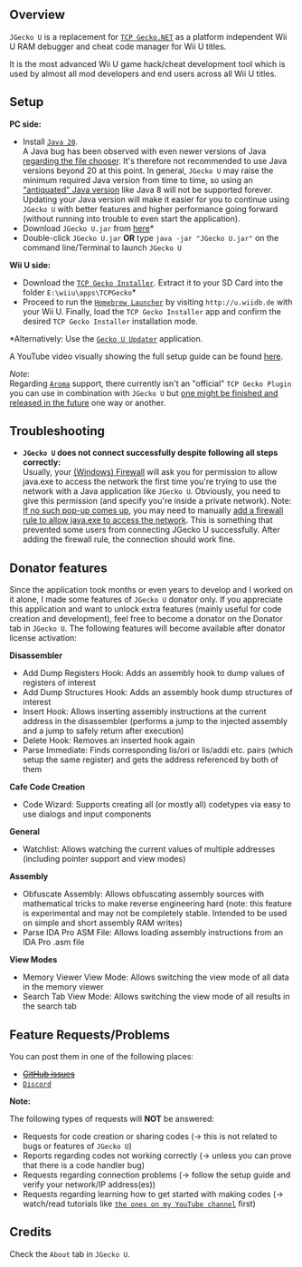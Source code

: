 ## Overview
`JGecko U` is a replacement for [`TCP Gecko.NET`](https://github.com/Chadderz121/tcp-gecko-dotnet) as a platform independent Wii U RAM debugger and cheat code manager for Wii U titles.

It is the most advanced Wii U game hack/cheat development tool which is used by almost all mod developers and end users across all Wii U titles.

## Setup
**PC side:**
* Install [`Java 20`](https://www.oracle.com/java/technologies/javase/jdk20-archive-downloads.html).  
A Java bug has been observed with even newer versions of Java [regarding the file chooser](https://bugs.openjdk.org/browse/JDK-8293862). It's therefore not recommended to use Java versions beyond 20 at this point.
In general, `JGecko U` may raise the minimum required Java version from time to time, so using an ["antiquated" Java version](https://en.wikipedia.org/wiki/Java_version_history) like Java 8 will not be supported forever. Updating your Java version will make it easier for you to continue using `JGecko U` with better features and higher performance going forward (without running into trouble to even start the application).
* Download `JGecko U.jar` from [here](https://github.com/BullyWiiPlaza/JGeckoU/releases)*
* Double-click `JGecko U.jar` **OR** type `java -jar "JGecko U.jar"` on the command line/Terminal to launch `JGecko U`

**Wii U side:**
* Download the [`TCP Gecko Installer`](https://github.com/BullyWiiPlaza/tcpgecko/blob/master/tcpgecko.elf?raw=true). Extract it to your SD Card into the folder `E:\wiiu\apps\TCPGecko`*
* Proceed to run the [`Homebrew Launcher`](https://github.com/dimok789/homebrew_launcher) by visiting `http://u.wiidb.de` with your Wii U. Finally, load the `TCP Gecko Installer` app and confirm the desired `TCP Gecko Installer` installation mode.

*Alternatively: Use the [`Gecko U Updater`](https://github.com/BullyWiiPlaza/Gecko-U-Updater) application.

A YouTube video visually showing the full setup guide can be found [here](https://www.youtube.com/watch?v=Uk7DhEdSfxA).

*Note*:  
Regarding [`Aroma`](https://aroma.foryour.cafe) support, there currently isn't an "official" `TCP Gecko Plugin` you can use in combination with `JGecko U` but [one might be finished and released in the future](https://www.youtube.com/watch?v=7_UlPHriceY) one way or another.

## Troubleshooting

* **`JGecko U` does not connect successfully despite following all steps correctly:**  
Usually, your [(Windows) Firewall](https://en.wikipedia.org/wiki/Windows_Firewall) will ask you for permission to allow java.exe to access the network the first time you're trying to use the network with a Java application like `JGecko U`. Obviously, you need to give this permission (and specify you're inside a private network). Note: [If no such pop-up comes up](https://www.windowsdispatch.com/turn-on-off-windows-defender-firewall-notifications), you may need to manually [add a firewall rule to allow java.exe to access the network](https://pureinfotech.com/allow-apps-firewall-windows-10). This is something that prevented some users from connecting JGecko U successfully. After adding the firewall rule, the connection should work fine.

## Donator features
Since the application took months or even years to develop and I worked on it alone, I made some features of `JGecko U` donator only. If you appreciate this application and want to unlock extra features (mainly useful for code creation and development), feel free to become a donator on the Donator tab in `JGecko U`. The following features will become available after donator license activation:

**Disassembler**
* Add Dump Registers Hook: Adds an assembly hook to dump values of registers of interest
* Add Dump Structures Hook: Adds an assembly hook dump structures of interest
* Insert Hook: Allows inserting assembly instructions at the current address in the disassembler (performs a jump to the injected assembly and a jump to safely return after execution)
* Delete Hook: Removes an inserted hook again
* Parse Immediate: Finds corresponding lis/ori or lis/addi etc. pairs (which setup the same register) and gets the address referenced by both of them

**Cafe Code Creation**
* Code Wizard: Supports creating all (or mostly all) codetypes via easy to use dialogs and input components

**General**
* Watchlist: Allows watching the current values of multiple addresses (including pointer support and view modes)

**Assembly**
* Obfuscate Assembly: Allows obfuscating assembly sources with mathematical tricks to make reverse engineering hard (note: this feature is experimental and may not be completely stable. Intended to be used on simple and short assembly RAM writes)
* Parse IDA Pro ASM File: Allows loading assembly instructions from an IDA Pro .asm file

**View Modes**
* Memory Viewer View Mode: Allows switching the view mode of all data in the memory viewer
* Search Tab View Mode: Allows switching the view mode of all results in the search tab

## Feature Requests/Problems
You can post them in one of the following places:
* [~~GitHub issues~~](https://github.com/BullyWiiPlaza/JGeckoU/issues)
* [`Discord`](https://discord.gg/XVA6SjJyC8)

**Note:** 

The following types of requests will **NOT** be answered:
* Requests for code creation or sharing codes (-> this is not related to bugs or features of `JGecko U`)
* Reports regarding codes not working correctly (-> unless you can prove that there is a code handler bug)
* Requests regarding connection problems (-> follow the setup guide and verify your network/IP address(es))
* Requests regarding learning how to get started with making codes (-> watch/read tutorials like [`the ones on my YouTube channel`](https://www.youtube.com/playlist?list=PLKHNWhJawkhgisx0p0Fmv0E3UvwFWTADN) first)

## Credits
Check the `About` tab in `JGecko U`.
